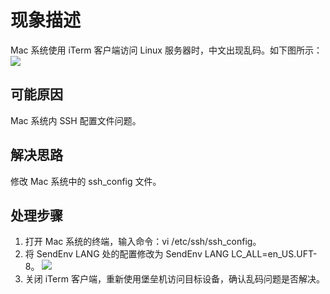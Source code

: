 # 现象描述
Mac 系统使用 iTerm 客户端访问 Linux 服务器时，中文出现乱码。如下图所示：
![](https://qcloudimg.tencent-cloud.cn/raw/5877997ada02fa3e76bd762e94ead897.png)

## 可能原因
Mac 系统内 SSH 配置文件问题。

## 解决思路
修改 Mac 系统中的 ssh_config 文件。

## 处理步骤
1.	打开 Mac 系统的终端，输入命令：vi /etc/ssh/ssh_config。
2.	将 SendEnv LANG 处的配置修改为 SendEnv LANG LC_ALL=en_US.UFT-8。
![](https://qcloudimg.tencent-cloud.cn/raw/cfa8f5d2f6090ad68d5e971facf2fdc0.png)
3.	关闭 iTerm 客户端，重新使用堡垒机访问目标设备，确认乱码问题是否解决。

